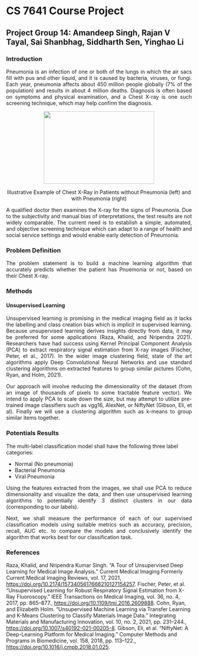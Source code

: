 # CS 7641 Course Project

## Project Group 14: Amandeep Singh, Rajan V Tayal, Sai Shanbhag, Siddharth Sen, Yinghao Li

### Introduction
<p align="justify">
Pneumonia is an infection of one or both of the lungs in which the air sacs fill with pus and other liquid, and it is caused by bacteria, viruses, or fungi. Each year, pneumonia affects about 450 million people globally (7% of the population) and results in about 4 million deaths. Diagnosis is often based on symptoms and physical examination, and a Chest X-ray is one such screening technique, which may help confirm the diagnosis.</p>
<p align="center">
  <img width="300" height="196" src="https://miro.medium.com/max/1400/1*caVi5_pTsarvYlqkarijOg.png">
</p>
<p align = "center">
Illustrative Example of Chest X-Ray in Patients without Pneumonia (left) and with Pneumonia (right)
</p>
<p align="justify">
A qualified doctor then examines the X-ray for the signs of Pneumonia. Due to the subjectivity and manual bias of interpretations, the test results are not widely comparable. The current need is to establish a simple, automated, and objective screening technique which can adapt to a range of health and social service settings and would enable early detection of Pneumonia.</p>

### Problem Definition
<p align="justify">
The problem statement is to build a machine learning algorithm that accurately predicts whether the patient has Pnuemonia or not, based on their Chest X-ray.</p>

### Methods

#### Unsupervised Learning
<p align="justify">
Unsupervised learning is promising in the medical imaging field as it lacks the labelling and class creation bias which is implicit in supervised learning. Because unsupervised learning derives insights directly from data, it may be preferred for some applications (Raza, Khalid, and Nripendra 2021). Researchers have had success using Kernel Principal Component Analysis (PCA) to extract respiratory signal estimation from X-ray images (Fischer, Peter, et al., 2017).   In the wider image clustering field, state of the art algorithms apply Deep Convolutional Neural Networks and use standard clustering algorithms on extracted features to group similar pictures (Cohn, Ryan, and Holm, 2021). 
<p align="justify">
Our approach will involve reducing the dimensionality of the dataset (from an image of thousands of pixels to some tractable feature vector). We intend to apply PCA to scale down the size, but may attempt to utilize pre-trained image classifiers such as vgg16, AlexNet, or NiftyNet (Gibson, Eli, et al). Finally we will use a clustering algorithm such as k-means to group similar items together. 


### Potentials Results

The multi-label classification model shall have the following three label categories:

<ul>
<li>Normal (No pneumonia)</li>
<li>Bacterial Pneumonia</li>
<li>Viral Pneumonia</li>
</ul>

<p align="justify">
Using the features extracted from the images, we shall use PCA to reduce dimensionality and visualize the data, and then use unsupervised learning algorithms to potentially identify 3 distinct clusters in our data (corresponding to our labels).
<p align="justify">
Next, we shall measure the performance of each of our supervised classification models using suitable metrics such as accuracy, precision, recall, AUC etc. to compare the models and conclusively identify the algorithm that works best for our classification task. 


### References
Raza, Khalid, and Nripendra Kumar Singh. “A Tour of Unsupervised Deep Learning for Medical Image Analysis.” Current Medical Imaging Formerly Current Medical Imaging Reviews, vol. 17, 2021, https://doi.org/10.2174/1573405617666210127154257. 
Fischer, Peter, et al. “Unsupervised Learning for Robust Respiratory Signal Estimation from X-Ray Fluoroscopy.” IEEE Transactions on Medical Imaging, vol. 36, no. 4, 2017, pp. 865–877., https://doi.org/10.1109/tmi.2016.2609888. 
Cohn, Ryan, and Elizabeth Holm. “Unsupervised Machine Learning via Transfer Learning and K-Means Clustering to Classify Materials Image Data.” Integrating Materials and Manufacturing Innovation, vol. 10, no. 2, 2021, pp. 231–244., https://doi.org/10.1007/s40192-021-00205-8. 
Gibson, Eli, et al. “NiftyNet: A Deep-Learning Platform for Medical Imaging.” Computer Methods and Programs in Biomedicine, vol. 158, 2018, pp. 113–122., https://doi.org/10.1016/j.cmpb.2018.01.025. 
